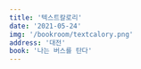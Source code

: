 ```yaml
---
title: '텍스트칼로리'
date: '2021-05-24'
img: '/bookroom/textcalory.png'
address: '대전'
book: '나는 버스를 탄다'
---
```

